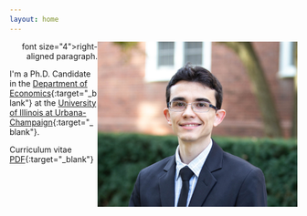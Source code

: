 ```yaml
---
layout: home
---
```


<img src="./files/profile.jpg" alt="profile" style="width: 350px;" align="right" />
<p align="right">font size="4">right-aligned paragraph.</font></p>

I'm a Ph.D. Candidate in the [Department of Economics](https://economics.illinois.edu/){:target="_blank"} at the [University of Illinois at Urbana-Champaign](https://illinois.edu/){:target="_blank"}. 

Curriculum vitae [PDF](/files/vpsantanna_CV.pdf){:target="_blank"}
